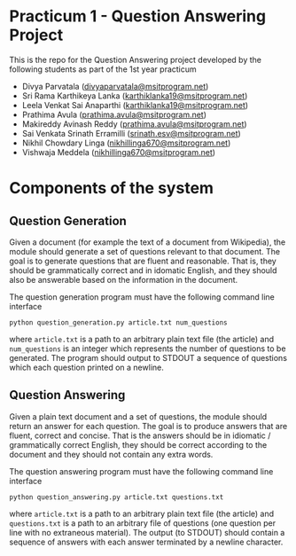 # Practicum 1 - Question Answering Project
This is the repo for the Question Answering project developed by the following students as part of the 1st year practicum

 - Divya Parvatala (divyaparvatala@msitprogram.net)
 - Sri Rama Karthikeya Lanka (karthiklanka19@msitprogram.net)
 - Leela Venkat Sai Anaparthi (karthiklanka19@msitprogram.net)
 - Prathima Avula (prathima.avula@msitprogram.net)
 - Makireddy Avinash Reddy (prathima.avula@msitprogram.net)
 - Sai Venkata Srinath Erramilli (srinath.esv@msitprogram.net)
 - Nikhil Chowdary Linga (nikhillinga670@msitprogram.net)
 - Vishwaja Meddela (nikhillinga670@msitprogram.net)

# Components of the system

## Question Generation

Given a document (for example the text of a document from Wikipedia), the module should generate a set of questions relevant to that document. The goal is to generate questions that are fluent and reasonable. That is, they should be grammatically correct and in idomatic English, and they should also be answerable based on the information in the document.

The question generation program must have the following command line interface

```python3
python question_generation.py article.txt num_questions
```
where `article.txt` is a path to an arbitrary plain text file (the article) and `num_questions` is an integer which represents the number of questions to be generated. The program should output to STDOUT a sequence of questions which each question printed on a newline.

## Question Answering

Given a plain text document and a set of questions, the module should return an answer for each question. The goal is to produce answers that are fluent, correct and concise. That is the answers should be in idiomatic / grammatically correct English, they should be correct according to the document and they should not contain any extra words.

The question answering program must have the following command line interface

```python3
python question_answering.py article.txt questions.txt
```
where `article.txt` is a path to an arbitrary plain text file (the article) and `questions.txt` is a path to an arbitrary file of questions (one question per line with no extraneous material). The output (to STDOUT) should contain a sequence of answers with each answer terminated by a newline character.
